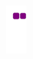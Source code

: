 ![snake gif](https://github.com/AbdullahAkman/AbdullahAkman/blob/output/github-contribution-grid-snake.gif)
